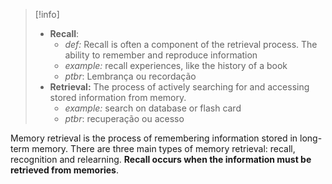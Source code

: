 >[!info]
>- **Recall**: 
>	- _def:_ Recall is often a component of the retrieval process. The ability to remember and reproduce information
>	- _example:_ recall experiences, like the history of a book
>	- _ptbr_: Lembrança ou recordação
>- **Retrieval:** The process of actively searching for and accessing stored information from memory.
>	- _example:_ search on database or flash card
>	- _ptbr_: recuperação ou acesso


Memory retrieval is the process of remembering information stored in long-term memory. There are three main types of memory retrieval: recall, recognition and relearning. **Recall occurs when the information must be retrieved from memories**.